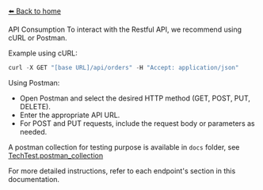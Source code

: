 [⬅️ Back to home](../README.md)

API Consumption
To interact with the Restful API, we recommend using cURL or Postman.

Example using cURL:
```java
curl -X GET "[base URL]/api/orders" -H "Accept: application/json"
```
Using Postman:
* Open Postman and select the desired HTTP method (GET, POST, PUT, DELETE).
* Enter the appropriate API URL.
* For POST and PUT requests, include the request body or parameters as needed.

A postman collection for testing purpose is available in `docs` folder, see [TechTest.postman_collection](TechTest.postman_collection)

For more detailed instructions, refer to each endpoint's section in this documentation.
